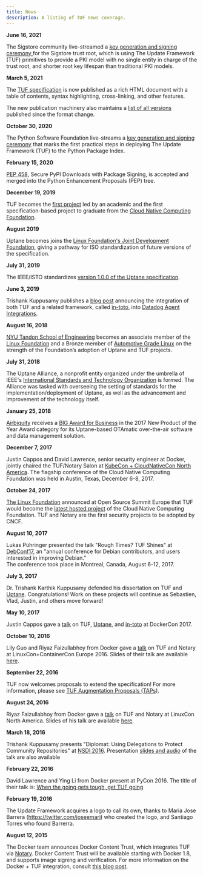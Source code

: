 ```yaml
---
title: News
description: A listing of TUF news coverage.
---
```


>

**June 16, 2021**

The Sigstore community live-streamed a
[key generation and signing ceremony ](https://www.cncf.io/blog/2021/06/16/a-new-kind-of-trust-root/)
for the Sigstore trust root, which is using The Update Framework (TUF)
primitives to provide a PKI model with no single entity in charge of the trust
root, and shorter root key lifespan than traditional PKI models.

**March 5, 2021**

The
[TUF specification](https://theupdateframework.github.io/specification/latest/index.html)
is now published as a rich HTML document with a table of contents, syntax
highlighting, cross-linking, and other features.

The new publication machinery also maintains a
[list of all versions ](https://theupdateframework.github.io/specification/)
published since the format change.

**October 30, 2020**

The Python Software Foundation live-streams a
[key generation and signing ceremony](https://www.youtube.com/watch?v=jjAq7S49eow&t=3078s)
that marks the first practical steps in deploying The Update Framework (TUF) to
the Python Package Index.

**February 15, 2020**

[PEP 458](https://www.python.org/dev/peps/pep-0458/), Secure PyPI Downloads with
Package Signing, is accepted and merged into the Python Enhancement Proposals
(PEP) tree.

**December 19, 2019**

TUF becomes the
[first project](https://engineering.nyu.edu/news/open-source-system-secure-software-updates-graduates-protect-leading-cloud-services)
led by an academic and the first specification-based project to graduate from
the [Cloud Native Computing Foundation](https://www.cncf.io/).

**August 2019**

Uptane becomes joins the
[Linux Foundation's Joint Development Foundation](https://www.jointdevelopment.org/),
giving a pathway for ISO standardization of future versions of the
specification.

**July 31, 2019**

The IEEE/ISTO standardizes
[version 1.0.0 of the Uptane specification](https://uptane.github.io/papers/ieee-isto-6100.1.0.0.uptane-standard.html).

**June 3, 2019**

Trishank Kuppusamy publishes a
[blog post](https://www.datadoghq.com/blog/engineering/secure-publication-of-datadog-agent-integrations-with-tuf-and-in-toto/)
announcing the integration of both TUF and a related framework, called
[in-toto](https://in-toto.io/), into
[Datadog Agent Integrations](https://docs.datadoghq.com/getting_started/integrations/).

**August 16, 2018**

[NYU Tandon School of Engineering](https://engineering.nyu.edu/) becomes an
associate member of the [Linux Foundation](https://www.linuxfoundation.org/) and
a Bronze member of [Automotive Grade Linux](https://www.automotivelinux.org/) on
the strength of the Foundation’s adoption of Uptane and TUF projects.

**July 31, 2018**

The Uptane Alliance, a nonprofit entity organized under the umbrella of IEEE's
[International Standards and Technology Organization](https://ieee-isto.org/) is
formed. The Alliance was tasked with overseeing the setting of standards for the
implementation/deployment of Uptane, as well as the advancement and improvement
of the technology itself.

**January 25, 2018**

[Airbiquity](https://www.airbiquity.com) receives a
[BIG Award for Business](https://www.airbiquity.com/news/press-releases/airbiquity-otamatic-named-2017-new-product-year-business-intelligence-group)
in the 2017 New Product of the Year Award category for its Uptane-based OTAmatic
over-the-air software and data management solution.

**December 7, 2017**

Justin Cappos and David Lawrence, senior security engineer at Docker, jointly
chaired the TUF/Notary Salon at
[KubeCon + CloudNativeCon North America](https://events17.linuxfoundation.org/events/kubecon-and-cloudnativecon-north-america/program/schedule).
The flagship conference of the Cloud Native Computing Foundation was held in
Austin, Texas, December 6-8, 2017.

**October 24, 2017**

[The Linux Foundation](https://www.linuxfoundation.org/) announced at Open
Source Summit Europe that TUF would become the
[latest hosted project](https://www.linuxfoundation.org/cloud-containers-virtualization/cncf-host-two-security-projects-notary-tuf-specification/)
of the Cloud Native Computing Foundation. TUF and Notary are the first security
projects to be adopted by CNCF.

**August 10, 2017**

Lukas Pühringer presented the talk "Rough Times? TUF Shines" at
[DebConf17](https://debconf17.debconf.org/talks/153/), an "annual conference for
Debian contributors, and users interested in improving Debian."  
The conference took place in Montreal, Canada, August 6-12, 2017.

**July 3, 2017**

Dr. Trishank Karthik Kuppusamy defended his dissertation on TUF and
[Uptane](https://uptane.github.io). Congratulations! Work on these projects will
continue as Sebastien, Vlad, Justin, and others move forward!

**May 10, 2017**

Justin Cappos gave a
[talk](https://ssl.engineering.nyu.edu/blog/2017-04-24-DockerCon) on TUF,
[Uptane](https://uptane.github.io), and [in-toto](https://in-toto.io/) at
DockerCon 2017.

**October 10, 2016**

Lily Guo and Riyaz Faizullabhoy from Docker gave a
[talk](https://linuxconcontainerconeurope2016.sched.org/event/7oI1/software-update-security-when-the-going-gets-tough-get-tuf-going-riyaz-faizullabhoy-lily-guo-docker?iframe=no&w=i:100;&sidebar=yes&bg=no)
on TUF and Notary at LinuxCon+ContainerCon Europe 2016. Slides of their talk are
available
[here](https://schd.ws/hosted_files/linuxconcontainerconeurope2016/50/When%20the%20going%20gets%20tough%2C%20get%20TUF%20going%21%20Linuxcon%20EU.pdf).

**September 22, 2016**

TUF now welcomes proposals to extend the specification! For more information,
please see
[TUF Augmentation Proposals (TAPs)](https://github.com/theupdateframework/taps).

**August 24, 2016**

Riyaz Faizullabhoy from Docker gave a
[talk](https://lcccna2016.sched.org/event/7JWU/when-the-going-gets-tough-get-tuf-going-riyaz-faizullabhoy-docker)
on TUF and Notary at LinuxCon North America. Slides of his talk are available
[here](https://events.linuxfoundation.org/events/linuxcon-north-america/program/slides).

**March 18, 2016**

Trishank Kuppusamy presents "Diplomat: Using Delegations to Protect Community
Repositories" at [NSDI 2016](https://www.usenix.org/conference/nsdi16).
Presentation [slides and audio](https://www.usenix.org/node/194973) of the talk
are also available

**February 22, 2016**

David Lawrence and Ying Li from Docker present at PyCon 2016. The title of their
talk is:
[When the going gets tough, get TUF going](https://us.pycon.org/2016/schedule/presentation/2187/)

**February 19, 2016**

The Update Framework acquires a logo to call its own, thanks to Maria Jose
Barrera (https://twitter.com/joseemari) who created the logo, and Santiago
Torres who found Barrerra.

**August 12, 2015**

The Docker team announces Docker Content Trust, which integrates TUF via
[Notary](https://github.com/docker/notary). Docker Content Trust will be
available starting with Docker 1.8, and supports image signing and verification.
For more information on the Docker + TUF integration, consult
[this blog post](https://blog.docker.com/2015/08/content-trust-docker-1-8).
